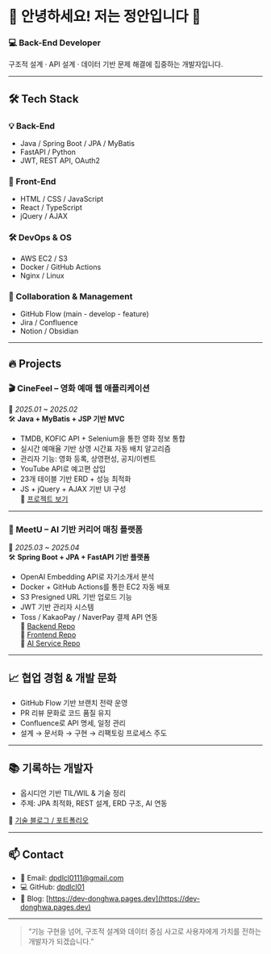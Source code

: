 # 🚀 안녕하세요! 저는 정안입니다 👋
### 💻 Back-End Developer  
구조적 설계 · API 설계 · 데이터 기반 문제 해결에 집중하는 개발자입니다.

---

## 🛠 Tech Stack

### 💡 Back-End
- Java / Spring Boot / JPA / MyBatis  
- FastAPI / Python  
- JWT, REST API, OAuth2  

### 🎨 Front-End
- HTML / CSS / JavaScript  
- React / TypeScript  
- jQuery / AJAX

### 🛠 DevOps & OS
- AWS EC2 / S3  
- Docker / GitHub Actions  
- Nginx / Linux

### 🤝 Collaboration & Management
- GitHub Flow (main - develop - feature)  
- Jira / Confluence  
- Notion / Obsidian  

---

## 🔥 Projects

### 🎬 CineFeel – 영화 예매 웹 애플리케이션  
📆 *2025.01 ~ 2025.02*  
🛠 **Java + MyBatis + JSP 기반 MVC**  

- TMDB, KOFIC API + Selenium을 통한 영화 정보 통합  
- 실시간 예매율 기반 상영 시간표 자동 배치 알고리즘  
- 관리자 기능: 영화 등록, 상영편성, 공지/이벤트  
- YouTube API로 예고편 삽입  
- 23개 테이블 기반 ERD + 성능 최적화  
- JS + jQuery + AJAX 기반 UI 구성  
🔗 [프로젝트 보기](https://github.com/dpdlcl01/CinemaProject)

---

### 💼 MeetU – AI 기반 커리어 매칭 플랫폼  
📆 *2025.03 ~ 2025.04*  
🛠 **Spring Boot + JPA + FastAPI 기반 플랫폼**

- OpenAI Embedding API로 자기소개서 분석  
- Docker + GitHub Actions를 통한 EC2 자동 배포  
- S3 Presigned URL 기반 업로드 기능  
- JWT 기반 관리자 시스템  
- Toss / KakaoPay / NaverPay 결제 API 연동  
🔗 [Backend Repo](https://github.com/dpdlcl01/meet-u-career-backend)  
🔗 [Frontend Repo](https://github.com/dpdlcl01/meet-u-career-frontend)  
🔗 [AI Service Repo](https://github.com/dpdlcl01/meet-u-career-ai)

---

## 📈 협업 경험 & 개발 문화

- GitHub Flow 기반 브랜치 전략 운영  
- PR 리뷰 문화로 코드 품질 유지  
- Confluence로 API 명세, 일정 관리  
- 설계 → 문서화 → 구현 → 리팩토링 프로세스 주도

---

## 📚 기록하는 개발자

- 옵시디언 기반 TIL/WIL & 기술 정리  
- 주제: JPA 최적화, REST 설계, ERD 구조, AI 연동  

🔗 [기술 블로그 / 포트폴리오](https://dev-donghwa.pages.dev)

---

## 📫 Contact

- 📧 Email: dpdlcl0111@gmail.com  
- 💻 GitHub: [dpdlcl01](https://github.com/dpdlcl01)  
- 🔗 Blog: [https://dev-donghwa.pages.dev](https://dev-donghwa.pages.dev)

---

> “기능 구현을 넘어, 구조적 설계와 데이터 중심 사고로 사용자에게 가치를 전하는 개발자가 되겠습니다.”
